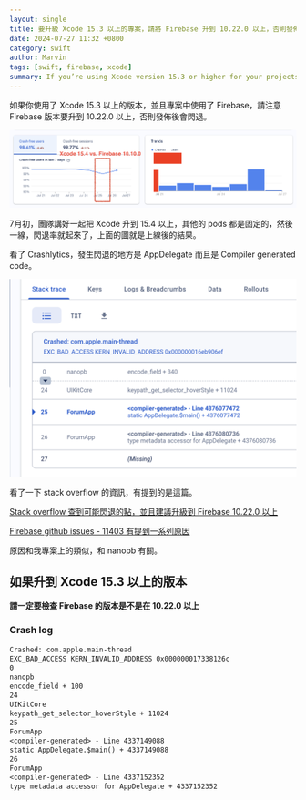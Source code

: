 ```yaml
---
layout: single
title: 要升級 Xcode 15.3 以上的專案，請將 Firebase 升到 10.22.0 以上，否則發佈後會閃退
date: 2024-07-27 11:32 +0800
category: swift
author: Marvin
tags: [swift, firebase, xcode]
summary: If you’re using Xcode version 15.3 or higher for your projects that incorporate Firebase, it is crucial to upgrade Firebase to version 10.22.0 or higher to avoid crashes upon release. After our team upgraded to Xcode 15.4, we experienced an increase in crash rates, primarily originating from the AppDelegate and compiler-generated code. Investigations into the crashes, supported by insights from Stack Overflow and Firebase GitHub issues, pinpointed the issue to nanopb. Always ensure that Firebase is updated to at least version 10.22.0 when working with newer versions of Xcode to prevent these issues.
---
```


如果你使用了 Xcode 15.3 以上的版本，並且專案中使用了 Firebase，請注意 Firebase 版本要升到 10.22.0 以上，否則發佈後會閃退。

![Crashlytics report on xcode15.4 vs. firebase 10.10.0](/assets/swift/crash-on-firebase10-10-0/crashlytics.png)

7月初，團隊講好一起把 Xcode 升到 15.4 以上，其他的 pods 都是固定的，然後一線，閃退率就起來了，上面的圖就是上線後的結果。

看了 Crashlytics，發生閃退的地方是 AppDelegate 而且是 Compiler generated code。

![Crash starts from AppDelegate](/assets/swift/crash-on-firebase10-10-0/crash_on_AppDelegate.png)

看了一下 stack overflow 的資訊，有提到的是這篇。

[Stack overflow 查到可能閃退的點，並且建議升級到 Firebase 10.22.0 以上](https://stackoverflow.com/a/78122992/3764854)

[Firebase github issues - 11403 有提到一系列原因](https://github.com/firebase/firebase-ios-sdk/issues/11403)

原因和我專案上的類似，和 nanopb 有關。

## 如果升到 Xcode 15.3 以上的版本

**請一定要檢查 Firebase 的版本是不是在 10.22.0 以上**

### Crash log

```
Crashed: com.apple.main-thread
EXC_BAD_ACCESS KERN_INVALID_ADDRESS 0x000000017338126c
0
nanopb
encode_field + 100
24
UIKitCore
keypath_get_selector_hoverStyle + 11024
25
ForumApp
<compiler-generated> - Line 4337149088
static AppDelegate.$main() + 4337149088
26
ForumApp
<compiler-generated> - Line 4337152352
type metadata accessor for AppDelegate + 4337152352
```